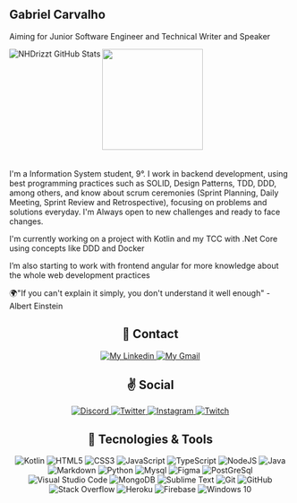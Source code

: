 
## Gabriel Carvalho

Aiming for Junior Software Engineer and Technical Writer and Speaker


<div>

<img height="180em" src="https://github-readme-stats.vercel.app/api/top-langs/?username=NHDrizzt&layout=compact&langs_count=7&show_icons=true&theme=react&line_height=27&title_color=fffff1&bg_color=DEG,9E938E,D7D2D0" style="max-width:100%;"> 
  <img  align="left"  alt="NHDrizzt GitHub Stats"  src="https://github-readme-stats.vercel.app/api?username=NHDrizzt&show_icons=true&hide_border=true"  />
</div> 

 
</br> 
</br>
I'm a Information System student, 9°. I work in backend development, using best programming practices such as SOLID, Design Patterns, TDD, DDD, among others, and know about scrum ceremonies (Sprint Planning, Daily Meeting, Sprint Review and Retrospective), focusing on problems and solutions everyday. I'm Always open to new challenges and ready to face changes.

I'm currently working on a project with Kotlin and my TCC with .Net Core using concepts like DDD and Docker

I’m also starting to work with frontend angular for more knowledge about the whole web development practices

🌍"If you can't explain it simply, you don't understand it well enough" - Albert Einstein

##

  <div align="center">
    <h2>👤 Contact</h2>
</div>
<p align="center">
    <a href="https://www.linkedin.com/in/gabriel-carvalho-a45bb8174/">
        <img alt="My Linkedin" src="https://img.shields.io/static/v1?style=flat-square&logo=linkedin&label=Linkedin&message=gabrielcarvalho&color=87CEEB">
    </a>
    <a href="mailto:biel_s.carvalho2@hotmail.com">
        <img alt="My Gmail" src="https://img.shields.io/static/v1?style=flat-square&logo=microsoft&label=Outlook&message=biel_s.carvalho2@hotmail.com&color=87CEEB">
    </a>
</p>

<div align="center">
    <h2>✌ Social</h2>
</div>
<p align="center">
    <a href="https://discord.com/users/242040259884351488">
        <img alt="Discord" src="https://img.shields.io/badge/rokol%238115-%237289DA.svg?style=for-the-badge&logo=discord&logoColor=white"/>
    </a>
    <a href="https://twitter.com/">
        <img alt="Twitter" src="https://img.shields.io/badge/nhdrizzt-%231DA1F2.svg?style=for-the-badge&logo=Twitter&logoColor=white"/>
    </a>
    <a href="https://www.instagram.com/Gabs.Nhd/">
        <img alt="Instagram" src="https://img.shields.io/badge/Gabs.Nhd-%23E4405F.svg?style=for-the-badge&logo=Instagram&logoColor=white"/>
    </a>
    <a href="https://www.twitch.tv/sintreki">
        <img alt="Twitch" src="https://img.shields.io/badge/sintreki-%239146FF.svg?style=for-the-badge&logo=Twitch&logoColor=white"/>
    </a>
</p>


<div align="center">
    <h2>📑 Tecnologies & Tools</h2>
    <p align="center">
        <img alt="Kotlin" src="https://img.shields.io/badge/kotlin-%23039BE5.svg?style=for-the-badge&logo=kotlin"/>
        <img alt="HTML5" src="https://img.shields.io/badge/html5-%23E34F26.svg?style=for-the-badge&logo=html5&logoColor=white"/>
        <img alt="CSS3" src="https://img.shields.io/badge/css3-%231572B6.svg?style=for-the-badge&logo=css3&logoColor=white"/>
        <img alt="JavaScript" src="https://img.shields.io/badge/javascript-%23323330.svg?style=for-the-badge&logo=javascript&logoColor=%23F7DF1E"/>
        <img alt="TypeScript" src="https://img.shields.io/badge/typescript-%23007ACC.svg?style=for-the-badge&logo=typescript&logoColor=white"/>
        <img alt="NodeJS" src="https://img.shields.io/badge/node.js-%2343853D.svg?style=for-the-badge&logo=node-dot-js&logoColor=white"/>
        <img alt="Java" src="https://img.shields.io/badge/java-%23000000.svg?style=for-the-badge&logo=java&logoColor=white"/>
        <img alt="Markdown" src="https://img.shields.io/badge/markdown-%23000000.svg?style=for-the-badge&logo=markdown&logoColor=white"/>
        <img alt="Python" src="https://img.shields.io/badge/Python-%23404d59.svg?style=for-the-badge&logo=python&logoColor=%2361DAFB"/>
        <img alt="Mysql" src="https://img.shields.io/badge/MySQl-%2338B2AC.svg?style=for-the-badge&logo=mYSQL&logoColor=white"/>
        <img alt="Figma" src="https://img.shields.io/badge/figma-%23F24E1E.svg?style=for-the-badge&logo=figma&logoColor=white"/>
        <img alt="PostGreSql" src="https://img.shields.io/badge/PostGreSQL-%2300C4CC.svg?style=for-the-badge&logo=PostGreSQL&logoColor=white"/>
        <img alt="Visual Studio Code" src="https://img.shields.io/badge/VisualStudioCode-0078d7.svg?style=for-the-badge&logo=visual-studio-code&logoColor=white"/>
        <img alt="MongoDB" src="https://img.shields.io/badge/MongoDB-%230D101E.svg?style=for-the-badge&logo=MongoDB&logoColor=white"/>
        <img alt="Sublime Text" src="https://img.shields.io/badge/sublime_text-%23575757.svg?style=for-the-badge&logo=sublime-text&logoColor=important"/>
        <img alt="Git" src="https://img.shields.io/badge/git-%23F05033.svg?style=for-the-badge&logo=git&logoColor=white"/>
        <img alt="GitHub" src="https://img.shields.io/badge/github-%23121011.svg?style=for-the-badge&logo=github&logoColor=white"/>
        <img alt="Stack Overflow" src="https://img.shields.io/badge/-Stackoverflow-FE7A16?style=for-the-badge&logo=stack-overflow&logoColor=white"/>
        <img alt="Heroku" src="https://img.shields.io/badge/heroku-%23430098.svg?style=for-the-badge&logo=heroku&logoColor=white"/>
        <img alt="Firebase" src="https://img.shields.io/badge/firebase-%23039BE5.svg?style=for-the-badge&logo=firebase"/>
        <img alt="Windows 10" src="https://img.shields.io/badge/Windows-0078D6?style=for-the-badge&logo=windows&logoColor=white" />
    </p>
</div>
